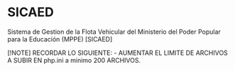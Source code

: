 # SICAED

Sistema de Gestion de la Flota Vehicular del Ministerio del Poder Popular para la Educación (MPPE) [SICAED]

[!NOTE]
RECORDAR LO SIGUIENTE: - AUMENTAR EL LIMITE DE ARCHIVOS A SUBIR EN php.ini a minimo 200 ARCHIVOS.
